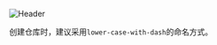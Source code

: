 ![Header](https://capsule-render.vercel.app/api?type=Waving&color=timeGradient&height=200&animation=fadeIn&section=header&text=ASTA&fontSize=90)

创建仓库时，建议采用`lower-case-with-dash`的命名方式。